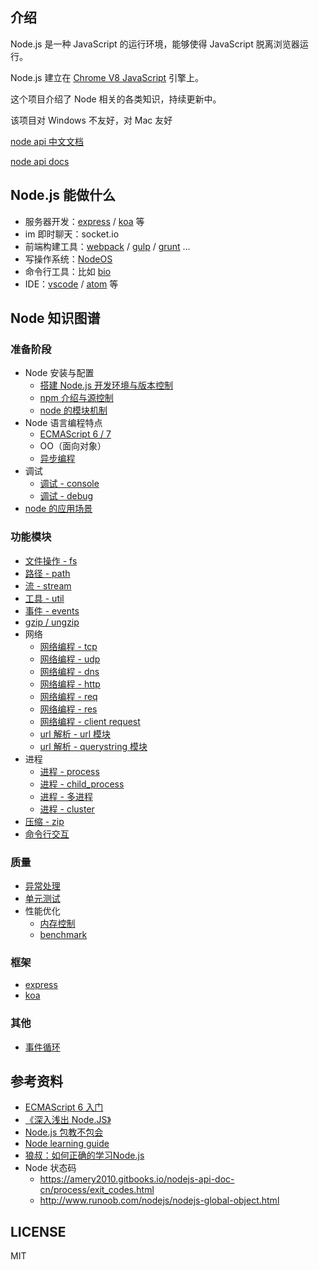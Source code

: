 ## 介绍

Node.js 是一种 JavaScript 的运行环境，能够使得 JavaScript 脱离浏览器运行。

Node.js 建立在 [Chrome V8 JavaScript](https://developers.google.com/v8/)  引擎上。

这个项目介绍了 Node 相关的各类知识，持续更新中。

该项目对 Windows 不友好，对 Mac 友好

[node api 中文文档](http://nodejs.cn/api/)

[node api docs](https://nodejs.org/en/docs/)

## Node.js 能做什么

+   服务器开发：[express](https://github.com/expressjs/express) / [koa](https://github.com/koajs/koa) 等
+   im 即时聊天：socket.io
+   前端构建工具：[webpack](https://github.com/webpack) / [gulp](https://github.com/gulpjs/gulp) / [grunt](https://github.com/gruntjs/grunt) …
+   写操作系统：[NodeOS](https://github.com/NodeOS/NodeOS)
+   命令行工具：比如 [bio](https://github.com/weidian-inc/bio-cli)
+   IDE：[vscode](https://github.com/Microsoft/vscode) / [atom](https://github.com/atom/atom) 等

## Node 知识图谱

### 准备阶段

+   Node 安装与配置
    +   [搭建 Node.js 开发环境与版本控制](./docs/Node.js/搭建Node.js开发环境与版本控制/README)
    +   [npm 介绍与源控制](./docs/Node.js/npm介绍与源控制/README)
    +   [node 的模块机制](./docs/Node.js/node的模块机制/README)
+   Node 语言编程特点
    +   [ECMAScript 6 / 7](http://es6.ruanyifeng.com/)
    +   OO（面向对象）
    +   [异步编程](./docs/Node.js/异步编程/README)
+   调试
    +   [调试 - console](./docs/Node.js/调试-console/README)
    +   [调试 - debug](./docs/Node.js/调试-debug/README)
+   [node 的应用场景](./docs/Node.js/node的应用场景/README)

### 功能模块

+   [文件操作 - fs](./docs/Node.js/文件操作-fs/README)
+   [路径 - path](./docs/Node.js/路径-path/README)
+   [流 - stream](./docs/Node.js/流-stream/README)
+   [工具 - util](./docs/Node.js/工具-util/README)
+   [事件 - events](./docs/Node.js/事件-events/README)
+   [gzip / ungzip](./docs/Node.js/gzip-ungzip/README)
+   网络
    +   [网络编程 - tcp](./docs/Node.js/网络编程-tcp/README)
    +   [网络编程 - udp](./docs/Node.js/网络编程-udp/README)
    +   [网络编程 - dns](./docs/Node.js/网络编程-dns/README)
    +   [网络编程 - http](./docs/Node.js/网络编程-http/README)
    +   [网络编程 - req](./docs/Node.js/网络编程-req/README)
    +   [网络编程 - res](./docs/Node.js/网络编程-res/README)
    +   [网络编程 - client request](./docs/Node.js/网络编程-client-request/README)
    +   [url 解析 - url 模块](./docs/Node.js/url解析-url模块/README)
    +   [url 解析 - querystring 模块](./docs/Node.js/url解析-querystring模块/README)
+   进程
    +   [进程 - process](./docs/Node.js/进程-process/README)
    +   [进程 - child_process](./docs/Node.js/进程-child_process/README)
    +   [进程 - 多进程](./docs/Node.js/进程-多进程/README)
    +   [进程 - cluster](./docs/Node.js/进程-cluster/README)
+   [压缩 - zip](./docs/Node.js/压缩-zip/README)
+   [命令行交互](./docs/Node.js/命令行交互/README)

### 质量

+   [异常处理](./docs/Node.js/异常处理/README)
+   [单元测试](./docs/Node.js/单元测试/README)
+   性能优化
    +   [内存控制](./docs/Node.js/内存控制/README)
    +   [benchmark](./docs/Node.js/benchmark/README)

### 框架

+   [express](./docs/Node.js/express/README)
+   [koa](./docs/Node.js/koa/README)

### 其他

+   [事件循环](./docs/Node.js/事件循环/README)

## 参考资料

+   [ECMAScript 6 入门](http://es6.ruanyifeng.com/)
+   [《深入浅出 Node.JS》](https://www.amazon.cn/dp/B00GOM5IL4/ref=sr_1_1?ie=UTF8&qid=1523943449&sr=8-1&keywords=%E6%B7%B1%E5%85%A5%E6%B5%85%E5%87%BAnode.js)
+   [Node.js 包教不包会](https://github.com/alsotang/node-lessons)
+   [Node learning guide](https://github.com/chyingp/nodejs-learning-guide/blob/master/README.md)
+   [狼叔：如何正确的学习Node.js](https://github.com/i5ting/How-to-learn-node-correctly)
+   Node 状态码
    +   https://amery2010.gitbooks.io/nodejs-api-doc-cn/process/exit_codes.html
    +   http://www.runoob.com/nodejs/nodejs-global-object.html

## LICENSE

MIT